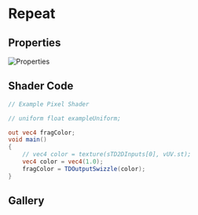 # Repeat

## Properties
![Properties](https://user-images.githubusercontent.com/21966381/115397517-25fead00-a221-11eb-848b-aea0e1c93171.JPG)

## Shader Code

```glsl
// Example Pixel Shader

// uniform float exampleUniform;

out vec4 fragColor;
void main()
{
	// vec4 color = texture(sTD2DInputs[0], vUV.st);
	vec4 color = vec4(1.0);
	fragColor = TDOutputSwizzle(color);
}
```

## Gallery